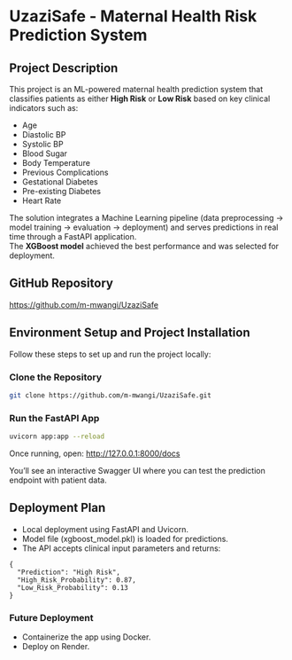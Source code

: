 # UzaziSafe - Maternal Health Risk Prediction System

## Project Description
This project is an ML-powered maternal health prediction system that classifies patients as either **High Risk** or **Low Risk** based on key clinical indicators such as:
- Age
- Diastolic BP
- Systolic BP
- Blood Sugar
- Body Temperature
- Previous Complications
- Gestational Diabetes
- Pre-existing Diabetes
- Heart Rate

The solution integrates a Machine Learning pipeline (data preprocessing → model training → evaluation → deployment) and serves predictions in real time through a FastAPI application.  
The **XGBoost model** achieved the best performance and was selected for deployment.

## GitHub Repository
https://github.com/m-mwangi/UzaziSafe

## Environment Setup and Project Installation

Follow these steps to set up and run the project locally:

### Clone the Repository
```bash
git clone https://github.com/m-mwangi/UzaziSafe.git
```

### Run the FastAPI App
```bash
uvicorn app:app --reload
```
Once running, open:
http://127.0.0.1:8000/docs

You’ll see an interactive Swagger UI where you can test the prediction endpoint with patient data.

## Deployment Plan
- Local deployment using FastAPI and Uvicorn.
- Model file (xgboost_model.pkl) is loaded for predictions.
- The API accepts clinical input parameters and returns:

```
{
  "Prediction": "High Risk",
  "High_Risk_Probability": 0.87,
  "Low_Risk_Probability": 0.13
}
```

### Future Deployment
- Containerize the app using Docker.
- Deploy on Render.
